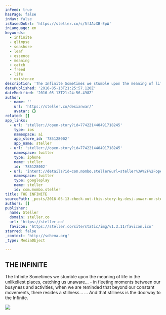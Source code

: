 ```yaml
---
inFeed: true
hasPage: false
inNav: false
isBasedOnUrl: 'https://steller.co/s/5fJAzXBrEpW'
inLanguage: en
keywords:
  - infinite
  - glimpse
  - seashore
  - leaf
  - essence
  - meaning
  - catch
  - freed
  - life
  - existence
description: 'The Infinite Sometimes we stumble upon the meaning of life in the unlikeliest places, catching us unaware... - in fleeting moments between our busyness and activities, when we are reminded that beyond our constant movements, there resides a stillness... ... And that stillness is the doorway to the Infinite.'
datePublished: '2016-05-13T21:25:57.120Z'
dateModified: '2016-05-13T21:24:56.498Z'
author:
  - name: ''
    url: 'https://steller.co/desianwar/'
    avatar: {}
related: []
app_links:
  - url: 'steller://open-story?id=774221440491718245'
    type: ios
    namespace: ai
    app_store_id: '785128002'
    app_name: steller
  - url: 'steller://open-story?id=774221440491718245'
    namespace: twitter
    type: iphone
    name: steller
    id: '785128002'
  - url: 'intent://details?id=com.mombo.steller&url=steller%3A%2F%2Fopen-story%3Fid%3D774221440491718245#Intent;scheme=market;action=android.intent.action.VIEW;package=com.android.vending;end'
    namespace: twitter
    type: googleplay
    name: steller
    id: com.mombo.steller
title: THE INFINITE
sourcePath: _posts/2016-05-13-check-out-this-story-by-desi-anwar-on-stellerstories.md
authors: []
publisher:
  name: Steller
  domain: steller.co
  url: 'https://steller.co'
  favicon: 'https://steller.co/site/static/img/v1.3.11/favicon.ico'
starred: false
_context: 'http://schema.org'
_type: MediaObject

---
```

<article style=""><h1>THE INFINITE</h1><p>The Infinite Sometimes we stumble upon the meaning of life in the unlikeliest places, catching us unaware... - in fleeting moments between our busyness and activities, when we are reminded that beyond our constant movements, there resides a stillness... ... And that stillness is the doorway to the Infinite.</p><img src="https://s3-us-west-2.amazonaws.com/the-grid-img/p/78e92f56e68be56df81d9bd6b18e9d309c625345.jpg" /></article>